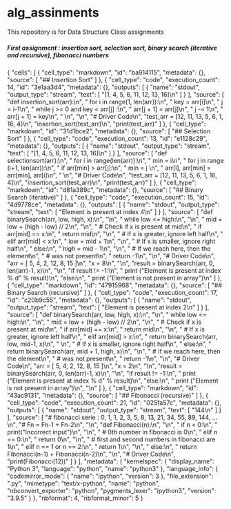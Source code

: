 # alg_assinments
This repository is for Data Structure Class assignments

##### First assignment : insertion sort, selection sort, binary search (iterative and recursive), fibonacci numbers


{
 "cells": [
  {
   "cell_type": "markdown",
   "id": "ba914115",
   "metadata": {},
   "source": [
    "## Insertion Sort"
   ]
  },
  {
   "cell_type": "code",
   "execution_count": 14,
   "id": "3e1aa3d4",
   "metadata": {},
   "outputs": [
    {
     "name": "stdout",
     "output_type": "stream",
     "text": [
      "[1, 4, 5, 6, 11, 12, 13, 16]\n"
     ]
    }
   ],
   "source": [
    "def insertion_sort(arr):\n",
    "    for i in range(1, len(arr)):\n",
    "        key = arr[i]\n",
    "        j = i-1\n",
    "        while j >= 0 and key < arr[j] :\n",
    "            arr[j + 1] = arr[j]\n",
    "            j -= 1\n",
    "        arr[j + 1] = key\n",
    " \n",
    "\n",
    "# Driver Code\n",
    "test_arr = [12, 11, 13, 5, 6, 1, 16, 4]\n",
    "insertion_sort(test_arr)\n",
    "print(test_arr)"
   ]
  },
  {
   "cell_type": "markdown",
   "id": "31d1bce2",
   "metadata": {},
   "source": [
    "## Selection Sort"
   ]
  },
  {
   "cell_type": "code",
   "execution_count": 13,
   "id": "e1128c29",
   "metadata": {},
   "outputs": [
    {
     "name": "stdout",
     "output_type": "stream",
     "text": [
      "[1, 4, 5, 6, 11, 12, 13, 16]\n"
     ]
    }
   ],
   "source": [
    "def selectionsort(arr):\n",
    "    for i in range(len(arr)):\n",
    "        min = i\n",
    "        for j in range (i+1, len(arr)):\n",
    "            if arr[min] > arr[j]:\n",
    "                min = j            \n",
    "        arr[i], arr[min] = arr[min], arr[i]\n",
    "                        \n",
    "# Driver Code\n",
    "test_arr = [12, 11, 13, 5, 6, 1, 16, 4]\n",
    "insertion_sort(test_arr)\n",
    "print(test_arr)"
   ]
  },
  {
   "cell_type": "markdown",
   "id": "d81a389c",
   "metadata": {},
   "source": [
    "## Binary Search (iterative)"
   ]
  },
  {
   "cell_type": "code",
   "execution_count": 15,
   "id": "4d9778ce",
   "metadata": {},
   "outputs": [
    {
     "name": "stdout",
     "output_type": "stream",
     "text": [
      "Element is present at index  4\n"
     ]
    }
   ],
   "source": [
    "def binarySearch(arr, low, high, x):\n",
    "\n",
    "    while low <= high:\n",
    "\n",
    "        mid = low + (high - low) // 2\n",
    "\n",
    "        # Check if x is present at mid\n",
    "        if arr[mid] == x:\n",
    "            return mid\n",
    "\n",
    "        # If x is greater, ignore left half\n",
    "        elif arr[mid] < x:\n",
    "            low = mid + 1\n",
    "\n",
    "        # If x is smaller, ignore right half\n",
    "        else:\n",
    "            high = mid - 1\n",
    "\n",
    "    # If we reach here, then the element\n",
    "    # was not present\n",
    "    return -1\n",
    "\n",
    "# Driver Code\n",
    "arr = [ 5, 4, 2, 12, 8, 15 ]\n",
    "x = 8\n",
    "\n",
    "result = binarySearch(arr, 0, len(arr)-1, x)\n",
    "\n",
    "if result != -1:\n",
    "    print (\"Element is present at index % d\" % result)\n",
    "else:\n",
    "    print (\"Element is not present in array\")\n"
   ]
  },
  {
   "cell_type": "markdown",
   "id": "47915968",
   "metadata": {},
   "source": [
    "## Binary Search (recursive)"
   ]
  },
  {
   "cell_type": "code",
   "execution_count": 17,
   "id": "c20b9c55",
   "metadata": {},
   "outputs": [
    {
     "name": "stdout",
     "output_type": "stream",
     "text": [
      "Element is present at index  2\n"
     ]
    }
   ],
   "source": [
    "def binarySearch(arr, low, high, x):\n",
    "\n",
    "    while low <= high:\n",
    "\n",
    "        mid = low + (high - low) // 2\n",
    "\n",
    "        # Check if x is present at mid\n",
    "        if arr[mid] == x:\n",
    "            return mid\n",
    "\n",
    "        # If x is greater, ignore left half\n",
    "        elif arr[mid] > x:\n",
    "            return binarySearch(arr, low, mid-1, x)\n",
    "  \n",
    "        # If x is smaller, ignore right half\n",
    "        else:\n",
    "            return binarySearch(arr, mid + 1, high, x)\n",
    "\n",
    "    # If we reach here, then the element\n",
    "    # was not present\n",
    "    return -1\n",
    "\n",
    "# Driver Code\n",
    "arr = [ 5, 4, 2, 12, 8, 15 ]\n",
    "x = 2\n",
    "\n",
    "result = binarySearch(arr, 0, len(arr)-1, x)\n",
    "\n",
    "if result != -1:\n",
    "    print (\"Element is present at index % d\" % result)\n",
    "else:\n",
    "    print (\"Element is not present in array\")\n",
    "\n"
   ]
  },
  {
   "cell_type": "markdown",
   "id": "43ac9131",
   "metadata": {},
   "source": [
    "## Fibonacci (recursive)"
   ]
  },
  {
   "cell_type": "code",
   "execution_count": 21,
   "id": "025fa57c",
   "metadata": {},
   "outputs": [
    {
     "name": "stdout",
     "output_type": "stream",
     "text": [
      "144\n"
     ]
    }
   ],
   "source": [
    "# fibonacci serie : 0, 1, 1, 2, 3, 5, 8, 13, 21, 34, 55, 89, 144, …\n",
    "# Fn = Fn-1 + Fn-2\n",
    "\n",
    "def Fibonacci(n):\n",
    "\n",
    "    if n < 0:\n",
    "        print(\"Incorrect input\")\n",
    "\n",
    "    # 0th number in fibonacci is 0\n",
    "    elif n == 0:\n",
    "        return 0\n",
    "\n",
    "    # first and second numbers in fibonacci are 1\n",
    "    elif n == 1 or n == 2:\n",
    "        return 1\n",
    "\n",
    "    else:\n",
    "        return Fibonacci(n-1) + Fibonacci(n-2)\n",
    "\n",
    "# Driver Code\n",
    "print(Fibonacci(12))"
   ]
  }
 ],
 "metadata": {
  "kernelspec": {
   "display_name": "Python 3",
   "language": "python",
   "name": "python3"
  },
  "language_info": {
   "codemirror_mode": {
    "name": "ipython",
    "version": 3
   },
   "file_extension": ".py",
   "mimetype": "text/x-python",
   "name": "python",
   "nbconvert_exporter": "python",
   "pygments_lexer": "ipython3",
   "version": "3.9.5"
  }
 },
 "nbformat": 4,
 "nbformat_minor": 5
}
